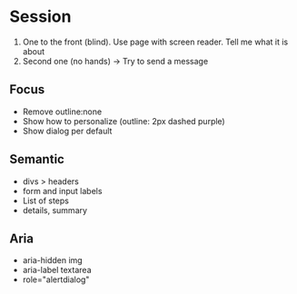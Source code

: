 # Session
1. One to the front (blind). Use page with screen reader. Tell me what it is about
2. Second one (no hands) -> Try to send a message


## Focus
- Remove outline:none
- Show how to personalize (outline: 2px dashed purple)
- Show dialog per default

## Semantic
- divs > headers
- form and input labels
- List of steps
- details, summary

## Aria
- aria-hidden img
- aria-label textarea
- role="alertdialog"